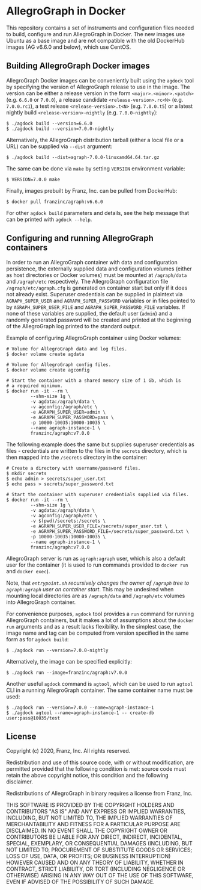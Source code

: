 # AllegroGraph in Docker

This repository contains a set of instruments and configuration files
needed to build, configure and run AllegroGraph in Docker. The new
images use Ubuntu as a base image and are not compatible with the old
DockerHub images (AG v6.6.0 and below), which use CentOS.



## Building AllegroGraph Docker images

AllegroGraph Docker images can be conveniently built using the
`agdock` tool by specifying the version of AllegroGraph release to use
in the image. The version can be either a release version in the form
`<major>.<minor>.<patch>` (e.g. `6.6.0` or `7.0.0`), a release
candidate `<release-version>.rc<N>` (e.g. `7.0.0.rc1`), a test release
`<release-version>.t<N>` (e.g. `7.0.0.t5`) or a latest nightly build
`<release-version>-nightly` (e.g. `7.0.0-nightly`):

    $ ./agdock build --version=6.6.0
    $ ./agdock build --version=7.0.0-nightly

Alternatively, the AllegroGraph distribution tarball (either a local
file or a URL) can be supplied via `--dist` argument:

    $ ./agdock build --dist=agraph-7.0.0-linuxamd64.64.tar.gz

The same can be done via `make` by setting `VERSION` environment variable:

    $ VERSION=7.0.0 make

Finally, images prebuilt by Franz, Inc. can be pulled from DockerHub:

    $ docker pull franzinc/agraph:v6.6.0

For other `agdock build` parameters and details, see the help message
that can be printed with `agdock --help`.



## Configuring and running AllegroGraph containers

In order to run an AllegroGraph container with data and configuration
persistence, the externally supplied data and configuration volumes
(either as host directories or Docker volumes) must be mounted at
`/agraph/data` and `/agraph/etc` respectively. The AllegroGraph
configuration file `/agraph/etc/agraph.cfg` is generated on container
start but only if it does not already exist. Superuser credentials can
be supplied in plaintext via `AGRAPH_SUPER_USER` and
`AGRAPH_SUPER_PASSWORD` variables or in files pointed to by
`AGRAPH_SUPER_USER_FILE` and `AGRAPH_SUPER_PASSWORD_FILE`
variables. If none of these variables are supplied, the default user
(`admin`) and a randomly generated password will be created and
printed at the beginning of the AllegroGraph log printed to the
standard output.

Example of configuring AllegroGraph container using Docker volumes:

    # Volume for AllegroGraph data and log files.
    $ docker volume create agdata

    # Volume for AllegroGraph config files.
    $ docker volume create agconfig

    # Start the container with a shared memory size of 1 Gb, which is
    # a required minimum.
    $ docker run -it --rm \
             --shm-size 1g \
             -v agdata:/agraph/data \
             -v agconfig:/agraph/etc \
             -e AGRAPH_SUPER_USER=admin \
             -e AGRAPH_SUPER_PASSWORD=pass \
             -p 10000-10035:10000-10035 \
             --name agraph-instance-1 \
             franzinc/agraph:v7.0.0

The following example does the same but supplies superuser credentials
as files - credentials are written to the files in the `secrets`
directory, which is then mapped into the `/secrets` directory in the
container:

    # Create a directory with username/password files.
    $ mkdir secrets
    $ echo admin > secrets/super_user.txt
    $ echo pass > secrets/super_password.txt

    # Start the container with superuser credentials supplied via files.
    $ docker run -it --rm \
             --shm-size 1g \
             -v agdata:/agraph/data \
             -v agconfig:/agraph/etc \
             -v $(pwd)/secrets:/secrets \
             -e AGRAPH_SUPER_USER_FILE=/secrets/super_user.txt \
             -e AGRAPH_SUPER_PASSWORD_FILE=/secrets/super_password.txt \
             -p 10000-10035:10000-10035 \
             --name agraph-instance-1 \
             franzinc/agraph:v7.0.0

AllegroGraph server is run as `agraph:agraph` user, which is also a
default user for the container (it is used to run commands provided to
`docker run` and `docker exec`).

Note, that *`entrypoint.sh` recursively changes the owner of `/agraph`
tree to `agraph:agraph` user on container start*. This may be
undesired when mounting local directories are as `/agraph/data` and
`/agraph/etc` volumes into AllegroGraph container.

For convenience purposes, `agdock` tool provides a `run` command for
running AllegroGraph containers, but it makes a lot of assumptions
about the `docker run` arguments and as a result lacks flexibility. In
the simplest case, the image name and tag can be computed from version
specified in the same form as for `agdock build`:

    $ ./agdock run --version=7.0.0-nightly

Alternatively, the image can be specified explicitly:

    $ ./agdock run --image=franzinc/agraph:v7.0.0

Another useful `agdock` command is `agtool`, which can be used to run
`agtool` CLI in a running AllegroGraph container. The same container
name must be used:

    $ ./agdock run --version=7.0.0 --name=agraph-instance-1
    $ ./agdock agtool --name=agraph-instance-1 -- create-db user:pass@10035/test



## License

Copyright (c) 2020, Franz, Inc.
All rights reserved.

Redistribution and use of this source code, with or without
modification, are permitted provided that the following condition is
met: source code must retain the above copyright notice, this
condition and the following disclaimer.

Redistributions of AllegroGraph in binary requires a license from
Franz, Inc.

THIS SOFTWARE IS PROVIDED BY THE COPYRIGHT HOLDERS AND CONTRIBUTORS
"AS IS" AND ANY EXPRESS OR IMPLIED WARRANTIES, INCLUDING, BUT NOT
LIMITED TO, THE IMPLIED WARRANTIES OF MERCHANTABILITY AND FITNESS FOR
A PARTICULAR PURPOSE ARE DISCLAIMED. IN NO EVENT SHALL THE COPYRIGHT
OWNER OR CONTRIBUTORS BE LIABLE FOR ANY DIRECT, INDIRECT, INCIDENTAL,
SPECIAL, EXEMPLARY, OR CONSEQUENTIAL DAMAGES (INCLUDING, BUT NOT
LIMITED TO, PROCUREMENT OF SUBSTITUTE GOODS OR SERVICES; LOSS OF USE,
DATA, OR PROFITS; OR BUSINESS INTERRUPTION) HOWEVER CAUSED AND ON ANY
THEORY OF LIABILITY, WHETHER IN CONTRACT, STRICT LIABILITY, OR TORT
(INCLUDING NEGLIGENCE OR OTHERWISE) ARISING IN ANY WAY OUT OF THE USE
OF THIS SOFTWARE, EVEN IF ADVISED OF THE POSSIBILITY OF SUCH DAMAGE.

